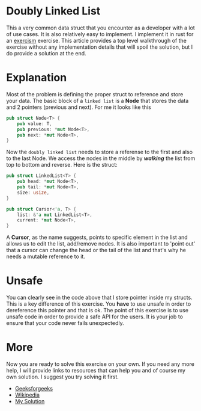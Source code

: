 # Doubly Linked List
This a very common data struct that you encounter as a developer with a lot of use cases. It is also relatively easy to implement. I implement it in rust for an [exercism](https://exercism.io/) exercise. This article provides a top level walkthrough of the exercise without any implementation details that will spoil the solution, but I do provide a solution at the end.  

# Explanation 
Most of the problem is defining the proper struct to reference and store your data. The basic block of a `linked list` is a **Node** that stores the data and 2 pointers (previous and next). For me it looks like this 

```rust 
pub struct Node<T> {
    pub value: T,
    pub previous: *mut Node<T>,
    pub next: *mut Node<T>,
}
```

Now the `doubly linked list` needs to store a referense to the first and also to the last Node. We access the nodes in the middle by ***walking*** the list from top to bottom and reverse. Here is the struct:

```rust
pub struct LinkedList<T> {
    pub head: *mut Node<T>,
    pub tail: *mut Node<T>,
    size: usize,
}

pub struct Cursor<'a, T> {
    list: &'a mut LinkedList<T>,
    current: *mut Node<T>,
}
```

A **Cursor**, as the name suggests, points to specific element in the list and allows us to edit the list, add/remove nodes. It is also important to 'point out' that a cursor can change the head or the tail of the list and that's why he needs a mutable reference to it.   

# Unsafe
You can clearly see in the code above that I store pointer inside my structs. This is a key difference of this exercise. You **have** to use unsafe in order to dereference this pointer and that is ok. The point of this exercise is to use unsafe code in order to provide a safe API for the users. It is your job to ensure that your code never fails unexpectedly. 

# More
Now you are ready to solve this exercise on your own. If you need any more help, I will provide links to resources that can help you and of course my own solution. I suggest you try solving it first.
- [Geeksforgeeks](https://www.geeksforgeeks.org/doubly-linked-list/)
- [Wikipedia](https://en.wikipedia.org/wiki/Doubly_linked_list)
- [My Solution](https://github.com/Dimkar3000/exercism/tree/master/rust/doubly-linked-list)